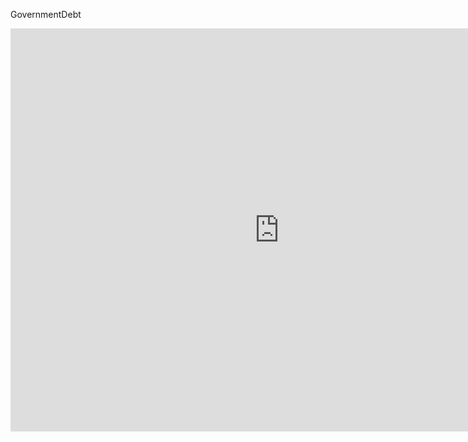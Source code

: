GovernmentDebt
<iframe src="https://data.oecd.org/chart/6gRa" width="860" height="645" style="border: 0" mozallowfullscreen="true" webkitallowfullscreen="true" allowfullscreen="true"><a href="https://data.oecd.org/chart/6gRa" target="_blank">OECD Chart: General government debt, Total, % of GDP, Annual, 2017</a></iframe>
